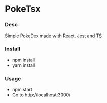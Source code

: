 # PokeTsx

### Desc
Simple PokeDex made with React, Jest and TS

### Install
- npm install
- yarn install

### Usage
- npm start
- Go to http://localhost:3000/
